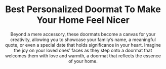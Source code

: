 ---
layout: post
title: Best Personalized Doormat To Make Your Home Feel Nicer
subtitle: Beyond a mere accessory, these doormats become a canvas for your creativity, allowing you to showcase your family’s name, a meaningful quote, or even a special date that holds significance in your heart. Imagine the joy on your loved ones’ faces as they step onto a doormat that welcomes them with love and warmth, a doormat that reflects the essence of your home.
header-img: "img/post/2023/09/copied/medium_Personalized_doormat_45c8cb2684.jpg"
header-style: text
permalink: "/personalized-doormat/"
catalog: true
tags:
  - Recipients 
  - Men
--- 
